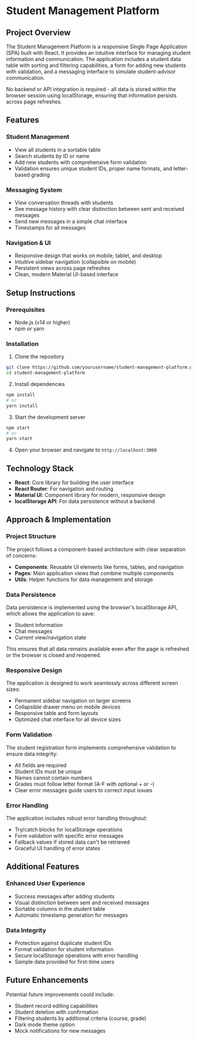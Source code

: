 # Student Management Platform

## Project Overview

The Student Management Platform is a responsive Single Page Application (SPA) built with React. It provides an intuitive interface for managing student information and communication. The application includes a student data table with sorting and filtering capabilities, a form for adding new students with validation, and a messaging interface to simulate student-advisor communication.

No backend or API integration is required - all data is stored within the browser session using localStorage, ensuring that information persists across page refreshes.

## Features

### Student Management
- View all students in a sortable table
- Search students by ID or name
- Add new students with comprehensive form validation
- Validation ensures unique student IDs, proper name formats, and letter-based grading

### Messaging System
- View conversation threads with students
- See message history with clear distinction between sent and received messages
- Send new messages in a simple chat interface
- Timestamps for all messages

### Navigation & UI
- Responsive design that works on mobile, tablet, and desktop
- Intuitive sidebar navigation (collapsible on mobile)
- Persistent views across page refreshes
- Clean, modern Material UI-based interface

## Setup Instructions

### Prerequisites
- Node.js (v14 or higher)
- npm or yarn

### Installation

1. Clone the repository
```bash
git clone https://github.com/yourusername/student-management-platform.git
cd student-management-platform
```

2. Install dependencies
```bash
npm install
# or
yarn install
```

3. Start the development server
```bash
npm start
# or
yarn start
```

4. Open your browser and navigate to `http://localhost:3000`

## Technology Stack

- **React**: Core library for building the user interface
- **React Router**: For navigation and routing
- **Material UI**: Component library for modern, responsive design
- **localStorage API**: For data persistence without a backend

## Approach & Implementation

### Project Structure
The project follows a component-based architecture with clear separation of concerns:

- **Components**: Reusable UI elements like forms, tables, and navigation
- **Pages**: Main application views that combine multiple components
- **Utils**: Helper functions for data management and storage

### Data Persistence
Data persistence is implemented using the browser's localStorage API, which allows the application to save:
- Student information
- Chat messages
- Current view/navigation state

This ensures that all data remains available even after the page is refreshed or the browser is closed and reopened.

### Responsive Design
The application is designed to work seamlessly across different screen sizes:
- Permanent sidebar navigation on larger screens
- Collapsible drawer menu on mobile devices
- Responsive table and form layouts
- Optimized chat interface for all device sizes

### Form Validation
The student registration form implements comprehensive validation to ensure data integrity:
- All fields are required
- Student IDs must be unique
- Names cannot contain numbers
- Grades must follow letter format (A-F with optional + or -)
- Clear error messages guide users to correct input issues

### Error Handling
The application includes robust error handling throughout:
- Try/catch blocks for localStorage operations
- Form validation with specific error messages
- Fallback values if stored data can't be retrieved
- Graceful UI handling of error states

## Additional Features

### Enhanced User Experience
- Success messages after adding students
- Visual distinction between sent and received messages
- Sortable columns in the student table
- Automatic timestamp generation for messages

### Data Integrity
- Protection against duplicate student IDs
- Format validation for student information
- Secure localStorage operations with error handling
- Sample data provided for first-time users

## Future Enhancements

Potential future improvements could include:
- Student record editing capabilities
- Student deletion with confirmation
- Filtering students by additional criteria (course, grade)
- Dark mode theme option
- Mock notifications for new messages

